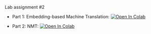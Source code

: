 Lab assignment #2

* Part 1: Embedding-based Machine Translation:
[![Open In Colab](https://colab.research.google.com/assets/colab-badge.svg)](https://colab.research.google.com/github/girafe-ai/ml-mipt/blob/S7_s21/homeworks_advanced/Lab2_NLP/Lab2_NLP_part1_Embedding_based_MT.ipynb)

* Part 2: NMT: [![Open In Colab](https://colab.research.google.com/assets/colab-badge.svg)](https://colab.research.google.com/github/girafe-ai/ml-mipt/blob/S7_s21/homeworks_advanced/Lab2_NLP/Lab2_NLP_part2_NMT.ipynb)
